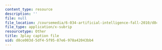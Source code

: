 ```yaml
---
content_type: resource
description: ''
file: null
file_location: /coursemedia/6-034-artificial-intelligence-fall-2010/d8ce003d5df45f9587e6978a42043bb4_PimSbFGrwXM.vtt
file_type: application/x-subrip
resourcetype: Other
title: 3play caption file
uid: d8ce003d-5df4-5f95-87e6-978a42043bb4
---
```

